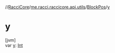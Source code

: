 //[RacciCore](../../../index.md)/[me.racci.raccicore.api.utils](../index.md)/[BlockPos](index.md)/[y](y.md)

# y

[jvm]\
var [y](y.md): [Int](https://kotlinlang.org/api/latest/jvm/stdlib/kotlin/-int/index.html)
